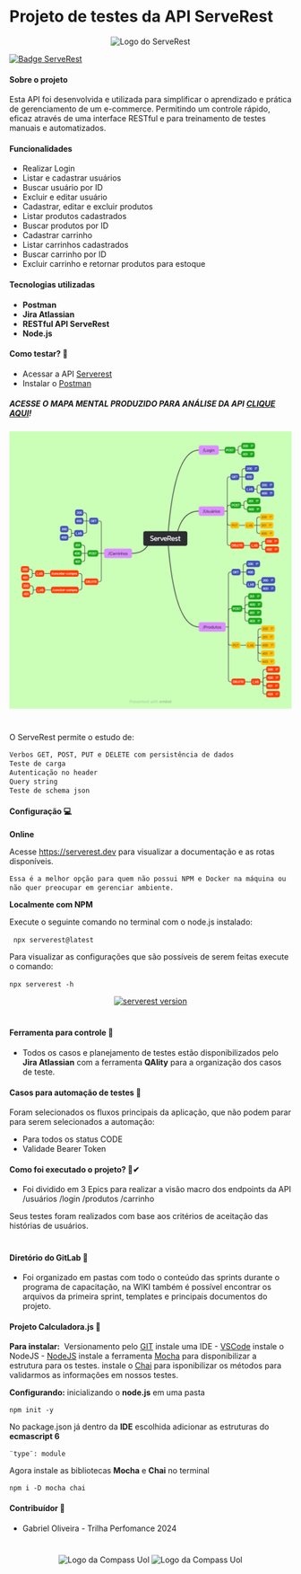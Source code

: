 # Projeto de testes da API ServeRest

<p align="center">
 <img alt="Logo do ServeRest" src="https://user-images.githubusercontent.com/29241659/115161869-6a017e80-a076-11eb-9bbe-c391eff410db.png" height="120">
</p>

[![Badge ServeRest](https://img.shields.io/badge/API-ServeRest-green)](https://github.com/ServeRest/ServeRest/)

#### Sobre o projeto

Esta API foi desenvolvida e utilizada para simplificar o aprendizado e prática de gerenciamento de um e-commerce. Permitindo um controle rápido, eficaz através de uma interface RESTful e para treinamento de testes manuais e automatizados.

#### Funcionalidades

- Realizar Login
- Listar e cadastrar usuários
- Buscar usuário por ID
- Excluir e editar usuário
- Cadastrar, editar e excluir produtos
- Listar produtos cadastrados
- Buscar produtos por ID
- Cadastrar carrinho
- Listar carrinhos cadastrados
- Buscar carrinho por ID
- Excluir carrinho e retornar produtos para estoque

#### Tecnologias utilizadas

- **Postman**
- **Jira Atlassian**
- **RESTful API ServeRest**
- **Node.js**

#### Como testar? 📑

- Acessar a API <a href="https://compassuol.serverest.dev/" target="_blank">Serverest</a>
- Instalar o <a href="https://www.postman.com/" target="_blank">Postman</a>

##### ACESSE O **MAPA MENTAL** PRODUZIDO PARA ANÁLISE DA API <a href=" " target="_blank"> CLIQUE AQUI</a>!

<img src="/assets/ServeRest.png">

#

O ServeRest permite o estudo de:

    Verbos GET, POST, PUT e DELETE com persistência de dados
    Teste de carga
    Autenticação no header
    Query string
    Teste de schema json

#### Configuração 💻

**Online**

Acesse https://serverest.dev para visualizar a documentação e as rotas disponíveis.

    Essa é a melhor opção para quem não possui NPM e Docker na máquina ou não quer preocupar em gerenciar ambiente.

**Localmente com NPM**

Execute o seguinte comando no terminal com o node.js instalado:

` npx serverest@latest`

Para visualizar as configurações que são possíveis de serem feitas execute o comando:

`npx serverest -h`

<p align="center">
 <a href="https://npmjs.com/package/serverest"><img alt="serverest version" src="https://img.shields.io/npm/v/serverest?style=for-the-badge"></a>
</p>

#

#### Ferramenta para controle 🔎

- Todos os casos e planejamento de testes estão disponibilizados pelo **Jira Atlassian** com a ferramenta **QAlity** para a organização dos casos de teste.

#### Casos para automação de testes 🤖

Foram selecionados os fluxos principais da aplicação, que não podem parar para serem selecionados a automação:

- Para todos os status CODE
- Validade Bearer Token

#### Como foi executado o projeto? 📂✔

- Foi dividido em 3 Epics para realizar a visão macro dos endpoints da API
  /usuários
  /login
  /produtos
  /carrinho

Seus testes foram realizados com base aos critérios de aceitação das histórias de usuários.

#

#### Diretório do GitLab 🦊

- Foi organizado em pastas com todo o conteúdo das sprints durante o programa de capacitação, na WIKI também é possível encontrar os arquivos da primeira sprint, templates e principais documentos do projeto.

#### Projeto Calculadora.js 🔢

**Para instalar:**
​​​​​​​
Versionamento pelo <a href="https://git-scm.com/" target="_blank">GIT</a>
instale uma IDE - <a href="https://code.visualstudio.com/download" target="_blank">VSCode</a>
instale o NodeJS - <a href="https://nodejs.org/en/download/" target="_blank">NodeJS</a>
instale a ferramenta <a href="https://mochajs.org/" target="_blank">Mocha</a> para disponibilizar a estrutura para os testes.
instale o <a href="https://www.chaijs.com/​​​​​​​" target="_blank">Chai</a> para isponibilizar os métodos para validarmos as informações em nossos testes.

**Configurando:**
inicializando o **node.js** em uma pasta

```
npm init -y
```

No package.json já dentro da **IDE** escolhida adicionar as estruturas do **ecmascript 6**

```
¨type¨: module
```

Agora instale as bibliotecas **Mocha** e **Chai** no terminal

```
npm i -D mocha chai
```

#### Contribuídor 📌

- Gabriel Oliveira - Trilha Perfomance 2024

#

<p align="center">
 <img alt="Logo da Compass Uol" src="https://user-images.githubusercontent.com/29241659/195455525-6d97e444-630e-45c6-92b9-50ea44f06590.png#gh-light-mode-only" height="80">
 <img alt="Logo da Compass Uol" src="https://user-images.githubusercontent.com/29241659/195455635-abb91250-8288-4d3a-a180-a9d37bffcba2.png#gh-dark-mode-only" height="80">
 </p>
